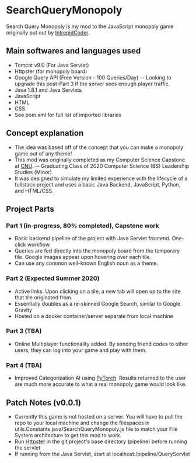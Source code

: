 # SearchQueryMonopoly

Search Query Monopoly is my mod to the JavaScript monopoly game
originally put out by [IntrepidCoder](https://github.com/intrepidcoder/monopoly).

## Main softwares and languages used

- Tomcat v9.0 (For Java Servlet)
- Httpster (for monopoly board)
- Google Query API (Free Version - 100 Queries/Day)
  -- Looking to upgrade this post-Part 3 if the server sees enough player traffic.
- Java 1.8.1 and Java Servlets
- JavaScript
- HTML
- CSS
- See pom.xml for full list of imported libraries

## Concept explanation

- The idea was based off of the concept that you can make a monopoly game out of any theme!
- This mod was originally completed as my Computer Science Capstone at [CNU](http://cnu.edu/).
  -- Graduating Class of 2020 Computer Science (BS) Leadership Studies (Minor)
- It was designed to simulate my limited experience with the lifecycle of a fullstack
project and uses a basic Java Backend, JavaScript, Python, and HTML/CSS.

## Project Parts

### Part 1 (in-progress, 80% completed), Capstone work

- Basic backend pipeline of the project with Java Servlet frontend. One-click workflow.
- Queries are fed directly into the monopoly board from the temporary file. Google images appear
upon hovering over each tile.
- Can use any common well-known English noun as a theme.

### Part 2 (Expected Summer 2020)

- Active links. Upon clicking on a tile, a new tab will open up to the site that tile originated from.
- Essentially doubles as a re-skinned Google Search, similar to Google Gravity
- Hosted on a docker container/server separate from local machine

### Part 3 (TBA)

- Online Multiplayer functionality added. By sending friend codes to other users, they can
log into your game and play with them.

### Part 4 (TBA)

- Improved Categorization AI using [PyTorch](https://pytorch.org/). Results returned to the user are much more accurate to what
a real monopoly game would look like.

## Patch Notes (v0.0.1)
- Currently this game is not hosted on a server. You will have to pull the repo to your local machine and
change the filespaces in utils.Constants.java/SearchQueryMonopoly.js file to match your File System architecture
to get this mod to work.
- Run [Httpster](https://www.npmjs.com/package/httpster) in the git project's base directory (pipeline) before running the servlet
- If running from the Java Servlet, start at localhost:<your port>/pipeline/QueryServlet
